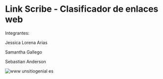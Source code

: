 # Link Scribe - Clasificador de enlaces web

Integrantes:

Jessica Lorena Arias

Samantha Gallego

Sebastian Anderson

![www unsitiogenial es](https://user-images.githubusercontent.com/129145220/228405603-733d0abf-da5e-4bec-90ff-fc8ed903b0e3.jpg)
